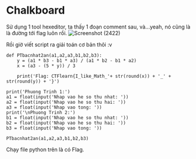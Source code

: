 # Chalkboard

Sử dụng 1 tool hexeditor,  ta thấy 1 đoạn comment sau, và...yeah, nó cũng là là đường tới flag luôn rồi.
![Screenshot (2422)](https://user-images.githubusercontent.com/113530029/190915178-a6c4d65e-78c2-45d3-8482-4a5e5852362a.png)

Rồi giờ viết script ra giải toán cơ bản thôi :v
```
def PTbacnhat2an(a1,a2,a3,b1,b2,b3):
    y = (a1 * b3 - b1 * a3) / (a1 * b2 - b1 * a2)
    x = (a3 - (5 * y)) / 3
    
    print('Flag: CTFlearn{I_like_Math_'+ str(round(x)) + '_' + str(round(y)) + '}')

print('Phuong Trinh 1:')
a1 = float(input('Nhap vao he so thu nhat: '))
a2 = float(input('Nhap vao he so thu hai: '))
a3 = float(input('Nhap vao tong: '))
print('\nPhuong Trinh 2:')
b1 = float(input('Nhap vao he so thu nhat: '))
b2 = float(input('Nhap vao he so thu hai: '))
b3 = float(input('Nhap vao tong: '))

PTbacnhat2an(a1,a2,a3,b1,b2,b3)
```

Chạy file python trên là có Flag.
